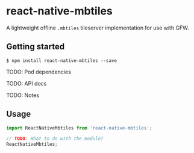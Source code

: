 # react-native-mbtiles

A lightweight offline `.mbtiles` tileserver implementation for use with GFW.

## Getting started

`$ npm install react-native-mbtiles --save`

TODO: Pod dependencies

TODO: API docs

TODO: Notes

## Usage

```javascript
import ReactNativeMbtiles from 'react-native-mbtiles';

// TODO: What to do with the module?
ReactNativeMbtiles;
```
